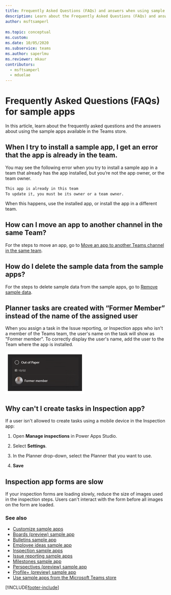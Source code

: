 ```yaml
---
title: Frequently Asked Questions (FAQs) and answers when using sample apps from Teams store | Microsoft Docs
description: Learn about the Frequently Asked Questions (FAQs) and answers when using sample apps from Teams store
author: msftsamperl

ms.topic: conceptual
ms.custom: 
ms.date: 10/05/2020
ms.subservice: teams
ms.author: saperlmu
ms.reviewer: mkaur
contributors:
  - msftsamperl
  - mduelae
---
```


# Frequently Asked Questions (FAQs) for sample apps

In this article, learn about the frequently asked questions and the answers about using the sample apps available in the Teams store.

## When I try to install a sample app, I get an error that the app is already in the team.

You may see the following error when you try to install a sample app in a team that already has the app installed, but you’re not the app owner, or the team owner.

`This app is already in this team` <br>
`To update it, you must be its owner or a team owner.`

When this happens, use the installed app, or install the app in a different team.

## How can I move an app to another channel in the same Team?

For the steps to move an app, go to [Move an app to another Teams channel in the same team](publish-and-share-apps.md#move-an-app-to-another-teams-channel-in-the-same-team).

## How do I delete the sample data from the sample apps?

For the steps to delete sample data from the sample apps, go to [Remove sample data](customize-sample-apps.md#remove-sample-data).

## Planner tasks are created with “Former Member” instead of the name of the assigned user

When you assign a task in the Issue reporting, or Inspection apps who isn't a member of the Teams team, the user's name on the task will show as "Former member".
To correctly display the user's name, add the user to the Team where the app is installed.

![Former member.](media\sample-apps-faqs\former-member.png "Former member")

## Why can't I create tasks in Inspection app?

If a user isn't allowed to create tasks using a mobile device in the Inspection app:

1. Open **Manage inspections** in Power Apps Studio.

1. Select **Settings**.

1. In the Planner drop-down, select the Planner that you want to use.

1. **Save**

## Inspection app forms are slow

If your inspection forms are loading slowly, reduce the size of images used in the inspection steps. Users can't interact with the form before all images on the form are loaded.

### See also

- [Customize sample apps](customize-sample-apps.md)
- [Boards (preview) sample app](boards.md)
- [Bulletins sample app](bulletins.md)
- [Employee ideas sample app](employee-ideas.md)  
- [Inspection sample apps](inspection.md)  
- [Issue reporting sample apps](issue-reporting.md)
- [Milestones sample app](milestones.md)
- [Perspectives (preview) sample app](perspectives.md)
- [Profile+ (preview) sample app](profile-app.md)
- [Use sample apps from the Microsoft Teams store](use-sample-apps-from-teams-store.md)


[!INCLUDE[footer-include](../includes/footer-banner.md)]